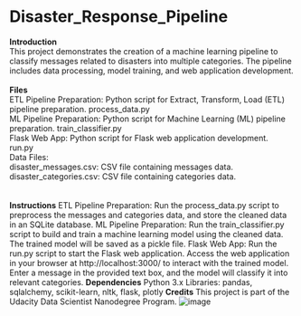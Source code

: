 # Disaster_Response_Pipeline

**Introduction** <br>
This project demonstrates the creation of a machine learning pipeline to classify messages related to disasters into multiple categories. The pipeline includes data processing, model training, and web application development.
<br>
<br>
**Files** <br>
ETL Pipeline Preparation: Python script for Extract, Transform, Load (ETL) pipeline preparation.
process_data.py <br>
ML Pipeline Preparation: Python script for Machine Learning (ML) pipeline preparation.
train_classifier.py <br>
Flask Web App: Python script for Flask web application development. <br>
run.py <br>
Data Files: <br>
disaster_messages.csv: CSV file containing messages data. <br>
disaster_categories.csv: CSV file containing categories data. <br>
<br>
<br>
**Instructions**
ETL Pipeline Preparation:
Run the process_data.py script to preprocess the messages and categories data, and store the cleaned data in an SQLite database.
ML Pipeline Preparation:
Run the train_classifier.py script to build and train a machine learning model using the cleaned data.
The trained model will be saved as a pickle file.
Flask Web App:
Run the run.py script to start the Flask web application.
Access the web application in your browser at http://localhost:3000/ to interact with the trained model.
Enter a message in the provided text box, and the model will classify it into relevant categories.
**Dependencies**
Python 3.x
Libraries: pandas, sqlalchemy, scikit-learn, nltk, flask, plotly
**Credits**
This project is part of the Udacity Data Scientist Nanodegree Program.
![image](https://github.com/Noorh1997/Disaster_Response_Pipeline/assets/162990234/09f572a5-eabc-4f44-9e4c-6aaeb99f911b)
